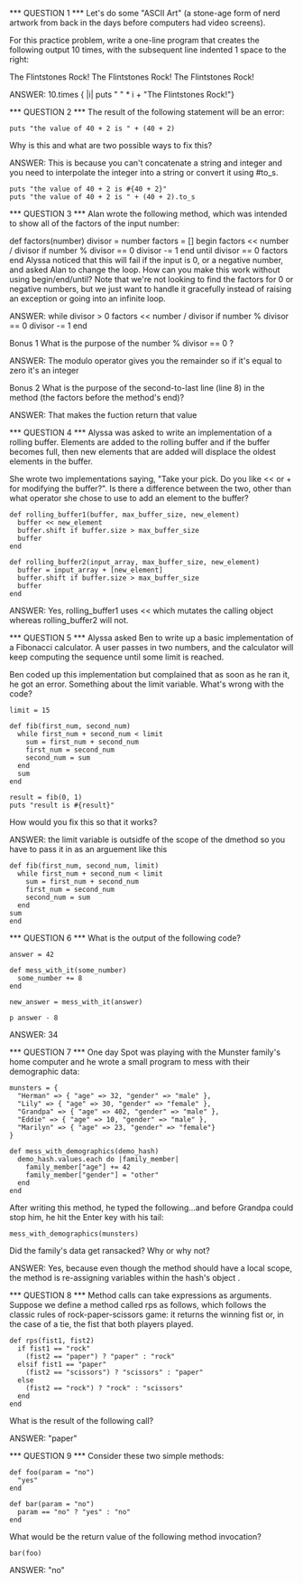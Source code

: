 *** QUESTION 1 ***
Let's do some "ASCII Art" (a stone-age form of nerd artwork from back in the days before computers had video screens).

For this practice problem, write a one-line program that creates the following output 10 times, with the subsequent line indented 1 space to the right:

The Flintstones Rock!
 The Flintstones Rock!
  The Flintstones Rock!

ANSWER:
    10.times { |i| puts " " * i + "The Flintstones Rock!"}

*** QUESTION 2 ***
The result of the following statement will be an error:

    puts "the value of 40 + 2 is " + (40 + 2)

Why is this and what are two possible ways to fix this?

ANSWER:
    This is because you can't concatenate a string and integer and you need to interpolate the integer into a string or convert it using #to_s.

    puts "the value of 40 + 2 is #{40 + 2}"
    puts "the value of 40 + 2 is " + (40 + 2).to_s


*** QUESTION 3 ***
Alan wrote the following method, which was intended to show all of the factors of the input number:

def factors(number)
  divisor = number
  factors = []
  begin
    factors << number / divisor if number % divisor == 0
    divisor -= 1
  end until divisor == 0
  factors
end
Alyssa noticed that this will fail if the input is 0, or a negative number, and asked Alan to change the loop. How can you make this work without using begin/end/until? Note that we're not looking to find the factors for 0 or negative numbers, but we just want to handle it gracefully instead of raising an exception or going into an infinite loop.

ANSWER:
    while divisor > 0
      factors << number / divisor if number % divisor == 0
      divisor -= 1
    end

Bonus 1
What is the purpose of the number % divisor == 0 ?

ANSWER:
    The modulo operator gives you the remainder so if it's equal to zero it's an integer 

Bonus 2
What is the purpose of the second-to-last line (line 8) in the method (the factors before the method's end)?

ANSWER:
That makes the fuction return that value

*** QUESTION 4 ***
Alyssa was asked to write an implementation of a rolling buffer. Elements are added to the rolling buffer and if the buffer becomes full, then new elements that are added will displace the oldest elements in the buffer.

She wrote two implementations saying, "Take your pick. Do you like << or + for modifying the buffer?". Is there a difference between the two, other than what operator she chose to use to add an element to the buffer?

    def rolling_buffer1(buffer, max_buffer_size, new_element)
      buffer << new_element
      buffer.shift if buffer.size > max_buffer_size
      buffer
    end

    def rolling_buffer2(input_array, max_buffer_size, new_element)
      buffer = input_array + [new_element]
      buffer.shift if buffer.size > max_buffer_size
      buffer
    end

ANSWER:
    Yes, rolling_buffer1 uses << which mutates the calling object whereas rolling_buffer2 will not.

*** QUESTION 5 ***
Alyssa asked Ben to write up a basic implementation of a Fibonacci calculator. A user passes in two numbers, and the calculator will keep computing the sequence until some limit is reached.

Ben coded up this implementation but complained that as soon as he ran it, he got an error. Something about the limit variable. What's wrong with the code?

    limit = 15

    def fib(first_num, second_num)
      while first_num + second_num < limit
        sum = first_num + second_num
        first_num = second_num
        second_num = sum
      end
      sum
    end

    result = fib(0, 1)
    puts "result is #{result}"

How would you fix this so that it works?

ANSWER:
the limit variable is outsidfe of the scope of the dmethod so you have to pass it in as an arguement like this

    def fib(first_num, second_num, limit)
      while first_num + second_num < limit
        sum = first_num + second_num
        first_num = second_num
        second_num = sum
      end
    sum
    end

*** QUESTION 6 ***
What is the output of the following code?

    answer = 42

    def mess_with_it(some_number)
      some_number += 8
    end

    new_answer = mess_with_it(answer)

    p answer - 8

ANSWER:
    34

*** QUESTION 7 ***
One day Spot was playing with the Munster family's home computer and he wrote a small program to mess with their demographic data:

    munsters = {
      "Herman" => { "age" => 32, "gender" => "male" },
      "Lily" => { "age" => 30, "gender" => "female" },
      "Grandpa" => { "age" => 402, "gender" => "male" },
      "Eddie" => { "age" => 10, "gender" => "male" },
      "Marilyn" => { "age" => 23, "gender" => "female"}
    }

    def mess_with_demographics(demo_hash)
      demo_hash.values.each do |family_member|
        family_member["age"] += 42
        family_member["gender"] = "other"
      end
    end

After writing this method, he typed the following...and before Grandpa could stop him, he hit the Enter key with his tail:

    mess_with_demographics(munsters)

Did the family's data get ransacked? Why or why not?

ANSWER: 
    Yes, because even though the method should have a local scope, the method is re-assigning variables within the hash's object .

*** QUESTION 8 ***
Method calls can take expressions as arguments. Suppose we define a method called rps as follows, which follows the classic rules of rock-paper-scissors game: it returns the winning fist or, in the case of a tie, the fist that both players played.

    def rps(fist1, fist2)
      if fist1 == "rock"
        (fist2 == "paper") ? "paper" : "rock"
      elsif fist1 == "paper"
        (fist2 == "scissors") ? "scissors" : "paper"
      else
        (fist2 == "rock") ? "rock" : "scissors"
      end
    end

What is the result of the following call?

ANSWER: "paper"

*** QUESTION 9 ***
Consider these two simple methods:

    def foo(param = "no")
      "yes"
    end

    def bar(param = "no")
      param == "no" ? "yes" : "no"
    end

What would be the return value of the following method invocation?

    bar(foo)

ANSWER: "no"
